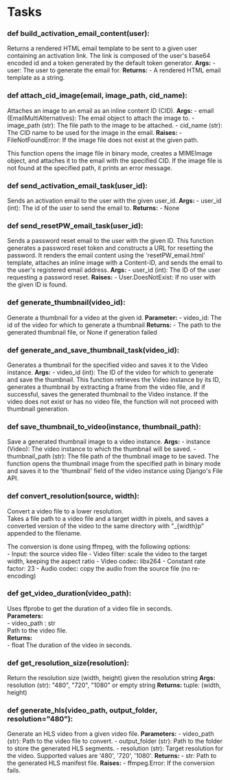 # Tasks

### def build_activation_email_content(user):
Returns a rendered HTML email template to be sent to a given user containing an activation link. The link is composed of the user's base64 encoded id and a token generated by the default token generator.
    **Args:**
        - user: The user to generate the email for.
    **Returns:**
        - A rendered HTML email template as a string.
  
### def attach_cid_image(email, image_path, cid_name):
Attaches an image to an email as an inline content ID (CID).
    **Args:**
        - email (EmailMultiAlternatives): The email object to attach the image to.
        - image_path (str): The file path to the image to be attached.
        - cid_name (str): The CID name to be used for the image in the email.
    **Raises:**
        - FileNotFoundError: If the image file does not exist at the given path.

This function opens the image file in binary mode, creates a MIMEImage object, and attaches it to the email with the specified CID. If the image file is not found at the specified path, it prints an error message.

### def send_activation_email_task(user_id):
Sends an activation email to the user with the given user_id.
    **Args:**
        - user_id (int): The id of the user to send the email to.
    **Returns:**
        - None

### def send_resetPW_email_task(user_id):
Sends a password reset email to the user with the given ID.
This function generates a password reset token and constructs a URL for resetting the password. It renders the email content using the 'resetPW_email.html' template, attaches an inline image with a Content-ID, and sends the email to the user's registered email address.
    **Args:**
        - user_id (int): The ID of the user requesting a password reset.
    **Raises:**
        - User.DoesNotExist: If no user with the given ID is found.
  
### def generate_thumbnail(video_id):
Generate a thumbnail for a video at the given id.
    **Parameter:**
        - video_id: The id of the video for which to generate a thumbnail
    **Returns:**
        - The path to the generated thumbnail file, or None if generation failed

### def generate_and_save_thumbnail_task(video_id):
Generates a thumbnail for the specified video and saves it to the Video instance.
    **Args:**
        - video_id (int): The ID of the video for which to generate and save the thumbnail.
This function retrieves the Video instance by its ID, generates a thumbnail by extracting a frame from the video file, and if successful, saves the generated thumbnail to the Video instance. If the video does not exist or has no video file, the function will not proceed with thumbnail generation.

### def save_thumbnail_to_video(instance, thumbnail_path):
Save a generated thumbnail image to a video instance.
    **Args:**
        - instance (Video): The video instance to which the thumbnail will be saved.
        - thumbnail_path (str): The file path of the thumbnail image to be saved.
The function opens the thumbnail image from the specified path in binary mode and saves it to the 'thumbnail' field of the video instance using Django's File API.

### def convert_resolution(source, width):
Convert a video file to a lower resolution.    
Takes a file path to a video file and a target width in pixels, and saves a converted version of the video to the same directory with "_{width}p" appended to the filename.
   
The conversion is done using ffmpeg, with the following options:    
    - Input: the source video file
    - Video filter: scale the video to the target width, keeping the aspect ratio
    - Video codec: libx264
    - Constant rate factor: 23
    - Audio codec: copy the audio from the source file (no re-encoding)

### def get_video_duration(video_path):
Uses ffprobe to get the duration of a video file in seconds.    
    **Parameters:**    
      - video_path : str  
        Path to the video file.    
    **Returns:**    
      - float
        The duration of the video in seconds.

### def get_resolution_size(resolution):
Return the resolution size (width, height) given the resolution string
    **Args:**
        resolution (str): "480", "720", "1080" or empty string
    **Returns:**
        tuple: (width, height)

### def generate_hls(video_path, output_folder, resolution="480"):
Generate an HLS video from a given video file.
    **Parameters:**
        - video_path (str): Path to the video file to convert.
        - output_folder (str): Path to the folder to store the generated HLS segments.
        - resolution (str): Target resolution for the video. Supported values are '480', '720', '1080'.
    **Returns:**
        - str: Path to the generated HLS manifest file.
    **Raises:**
        - ffmpeg.Error: If the conversion fails.